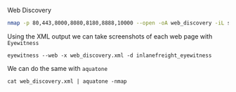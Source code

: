
Web Discovery
```bash
nmap -p 80,443,8000,8080,8180,8888,10000 --open -oA web_discovery -iL scope_list
```
Using the XML output we can take screenshots of each web page with `Eyewitness`
```shell
eyewitness --web -x web_discovery.xml -d inlanefreight_eyewitness
```
We can do the same with `aquatone` 
```shell
cat web_discovery.xml | aquatone -nmap
```
